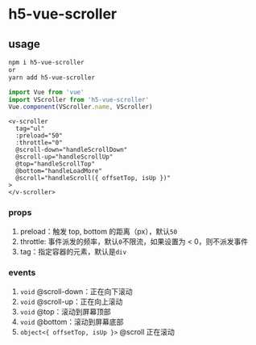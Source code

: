 # h5-vue-scroller

## usage
```sh
npm i h5-vue-scroller
or 
yarn add h5-vue-scroller
```

```javascript
import Vue from 'vue'
import VScroller from 'h5-vue-scroller'
Vue.component(VScroller.name, VScroller)
```

```vue
<v-scroller
  tag="ul"
  :preload="50"
  :throttle="0"
  @scroll-down="handleScrollDown"
  @scroll-up="handleScrollUp"
  @top="handleScrollTop"
  @bottom="handleLoadMore"
  @scroll="handleScroll({ offsetTop, isUp })"
>
</v-scroller>
```

### props
1. preload：触发 top, bottom 的距离（px），默认`50`
2. throttle: 事件派发的频率，默认`0`不限流，如果设置为 < 0，则不派发事件
3. tag：指定容器的元素，默认是`div`

### events
1. `void` @scroll-down：正在向下滚动
2. `void` @scroll-up：正在向上滚动
3. `void` @top：滚动到屏幕顶部
4. `void` @bottom：滚动到屏幕底部
5. `object<{ offsetTop, isUp }>` @scroll 正在滚动
